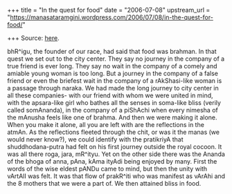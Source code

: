 +++
title = "In the quest for food"
date = "2006-07-08"
upstream_url = "https://manasataramgini.wordpress.com/2006/07/08/in-the-quest-for-food/"

+++
Source: [here](https://manasataramgini.wordpress.com/2006/07/08/in-the-quest-for-food/).

bhR^igu, the founder of our race, had said that food was brahman. In that quest we set out to the city center. They say no journey in the company of a true friend is ever long. They say no wait in the company of a comely and amiable young woman is too long. But a journey in the company of a false friend or even the briefest wait in the company of a rAkShasi-like woman is a passage through naraka. We had made the long journey to city center in all these companies- with our friend with whom we were united in mind, with the apsara-like girl who bathes all the senses in soma-like bliss (verily called somAnanda), in the company of a piShAchi when every nimesha of the mAnusha feels like one of brahma. And then we were making it alone. When you make it alone, all you are left with are the reflections in the atmAn. As the reflections fleeted through the chit, or was it the manas (we would never know?), we could identify with the pratikriyA that shuddhodana-putra had felt on his first journey outside the royal cocoon. It was all there roga, jara, mR^ityu. Yet on the other side there was the Ananda of the bhoga of anna, pAna, kAma ityAdi being enjoyed by many. First the words of the wise eldest pANDu came to mind, but then the unity with vArtAlI was felt. It was that flow of prakR^iti who was manifest as vArAhi and the 8 mothers that we were a part of. We then attained bliss in food.

